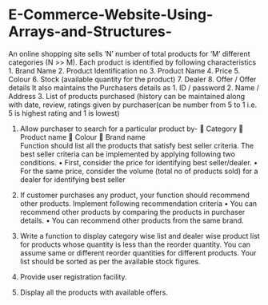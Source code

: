 # E-Commerce-Website-Using-Arrays-and-Structures-

An online shopping site sells ‘N’ number of total products for ‘M’ different categories (N >> M). Each product is identified by following characteristics
    1.	Brand Name
    2.	Product Identification no
    3.	Product Name
    4.	Price
    5.	Colour
    6.	Stock (available quantity for the product)
    7.	Dealer 
    8.	Offer / Offer details
It also maintains the Purchasers details as
    1.	ID / password
    2.	Name / Address
    3.	List of products purchased (history can be maintained along with date, review, ratings given by purchaser(can be number from 5 to 1 i.e. 5 is highest rating and 1 is lowest)

1.	Allow purchaser to search for a particular product by-
    	Category
    	Product name
    	Colour
    	Brand name		            						
   Function should list all the products that satisfy best seller criteria. The best seller criteria can be implemented by applying following two conditions. 
    •	First, consider the price for identifying best seller/dealer.
    •	For the same price, consider the volume (total no of products sold) for a  dealer for identifying best seller
  	
2.	If customer purchases any product, your function should recommend other products. Implement following recommendation criteria
    •	You can recommend other products by comparing the products in purchaser details.
    •	You can recommend other products from the same brand.
  	
3.	Write a function to display category wise list and dealer wise product list for products whose quantity is less than the reorder quantity. You can assume same or different reorder quantities for different         products. Your list should be sorted as per the available stock figures.
  
4.	Provide user registration facility.
  
5.	Display all the products with available offers.
